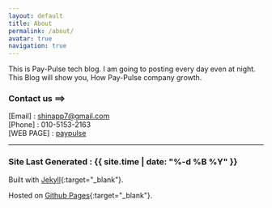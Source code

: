 ```yaml
---
layout: default
title: About
permalink: /about/
avatar: true
navigation: true
---
```

This is Pay-Pulse tech blog. I am going to posting every day even at night.<br>
This Blog will show you, How Pay-Pulse company growth.


### Contact us ==>
[Email] : shinapp7@gmail.com <br>
[Phone] : 010-5153-2163 <br>
[WEB PAGE] : [paypulse](http://www.pay-pulse.com)

---

### Site Last Generated : {{ site.time | date: "%-d %B %Y"  }}

Built with [Jekyll](http://jekyllrb.com/){:target="_blank"}.

Hosted on [Github Pages](https://pages.github.com/){:target="_blank"}.

